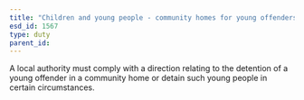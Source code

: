 ```yaml
---
title: "Children and young people - community homes for young offenders"
esd_id: 1567
type: duty
parent_id:  
---
```


A local authority must comply with a direction relating to the detention of a young offender in a community home or detain such young people in certain circumstances.

